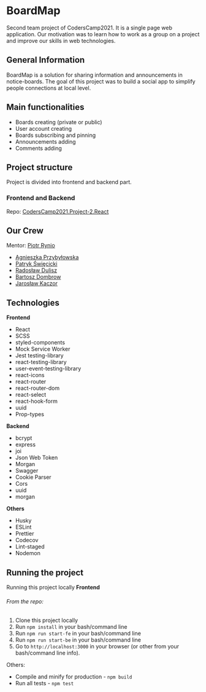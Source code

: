 # BoardMap 

Second team project of CodersCamp2021. It is a single page web application. Our motivation was to learn how to work as a group on a project and improve our skills in web technologies. 

## General Information
BoardMap is a solution for sharing information and announcements in notice-boards. The goal of this project was to build a social app to simplify people connections at local level.

## Main functionalities
- Boards creating (private or public)
- User account creating
- Boards subscribing and pinning
- Announcements adding
- Comments adding

## Project structure 
Project is divided into frontend and backend part.

### Frontend and Backend
Repo: [CodersCamp2021.Project-2.React](https://github.com/PiotrRynio/CodersCamp2021.Project-2.FullStack.React-Node)

## Our Crew
Mentor: [Piotr Rynio](https://github.com/PiotrRynio)

- [Agnieszka Przybyłowska](https://github.com/APrzybylowska)
- [Patryk Święcicki](https://github.com/PSwiecicki)
- [Radosław Dulisz](https://github.com/RadekDulisz)
- [Bartosz Dombrow](https://github.com/BartoszDombrow)
- [Jarosław Kaczor](https://github.com/jaroslawkaczor)

## Technologies
**Frontend**
- React
- SCSS
- styled-components
- Mock Service Worker
- Jest testing-library
- react-testing-library
- user-event-testing-library
- react-icons
- react-router
- react-router-dom
- react-select
- react-hook-form
- uuid
- Prop-types


**Backend**
- bcrypt
- express
- joi
- Json Web Token
- Morgan
- Swagger
- Cookie Parser
- Cors
- uuid
- morgan


**Others**
- Husky
- ESLint
- Prettier
- Codecov
- Lint-staged
- Nodemon


## Running the project

Running this project locally
**Frontend**
###### From the repo:

1. Clone this project locally
2. Run `npm install` in your bash/command line
3. Run `npm run start-fe` in your bash/command line
4. Run `npm run start-be` in your bash/command line
5. Go to `http://localhost:3000` in your browser (or other from your bash/command line info).

Others:
- Compile and minify for production - `npm build`
- Run all tests - `npm test`
